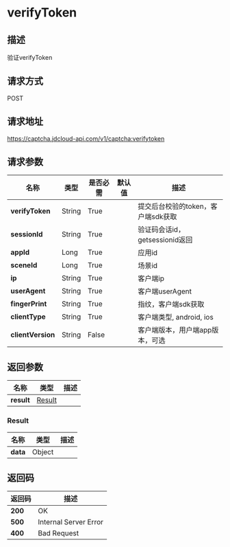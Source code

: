 # verifyToken


## 描述
验证verifyToken

## 请求方式
POST

## 请求地址
https://captcha.jdcloud-api.com/v1/captcha:verifytoken


## 请求参数
|名称|类型|是否必需|默认值|描述|
|---|---|---|---|---|
|**verifyToken**|String|True| |提交后台校验的token，客户端sdk获取|
|**sessionId**|String|True| |验证码会话id，getsessionid返回|
|**appId**|Long|True| |应用id|
|**sceneId**|Long|True| |场景id|
|**ip**|String|True| |客户端ip|
|**userAgent**|String|True| |客户端userAgent|
|**fingerPrint**|String|True| |指纹，客户端sdk获取|
|**clientType**|String|True| |客户端类型, android, ios|
|**clientVersion**|String|False| |客户端版本，用户端app版本，可选|


## 返回参数
|名称|类型|描述|
|---|---|---|
|**result**|[Result](#result)| |

### <div id="Result">Result</div>
|名称|类型|描述|
|---|---|---|
|**data**|Object| |

## 返回码
|返回码|描述|
|---|---|
|**200**|OK|
|**500**|Internal Server Error|
|**400**|Bad Request|
